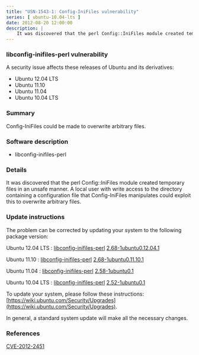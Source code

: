 ```yaml
---
title: "USN-1543-1: Config-IniFiles vulnerability"
series: [ ubuntu-10.04-lts ]
date: 2012-08-20 12:00:00
description: |
    It was discovered that the perl Config::IniFiles module created temporary files in an unsafe manner. A local user with write access to the directory containing a configuration file that Config-IniFiles manipulates could exploit this to overwrite arbitrary files. 
--- 
```

 
### libconfig-inifiles-perl vulnerability

A security issue affects these releases of Ubuntu and its derivatives:

* Ubuntu 12.04 LTS
* Ubuntu 11.10
* Ubuntu 11.04
* Ubuntu 10.04 LTS

### Summary

Config-IniFiles could be made to overwrite arbitrary files. 

### Software description

* libconfig-inifiles-perl 

### Details

It was discovered that the perl Config::IniFiles module created temporary files in an unsafe manner. A local user with write access to the directory containing a configuration file that Config-IniFiles manipulates could exploit this to overwrite arbitrary files. 

### Update instructions

The problem can be corrected by updating your system to the following package version:

Ubuntu 12.04 LTS
 : [libconfig-inifiles-perl](https://launchpad.net/ubuntu/+source/libconfig-inifiles-perl) <span> [2.68-1ubuntu0.12.04.1](https://launchpad.net/ubuntu/+source/libconfig-inifiles-perl/2.68-1ubuntu0.12.04.1) </span> 

Ubuntu 11.10
 : [libconfig-inifiles-perl](https://launchpad.net/ubuntu/+source/libconfig-inifiles-perl) <span> [2.68-1ubuntu0.11.10.1](https://launchpad.net/ubuntu/+source/libconfig-inifiles-perl/2.68-1ubuntu0.11.10.1) </span> 

Ubuntu 11.04
 : [libconfig-inifiles-perl](https://launchpad.net/ubuntu/+source/libconfig-inifiles-perl) <span> [2.58-1ubuntu0.1](https://launchpad.net/ubuntu/+source/libconfig-inifiles-perl/2.58-1ubuntu0.1) </span> 

Ubuntu 10.04 LTS
 : [libconfig-inifiles-perl](https://launchpad.net/ubuntu/+source/libconfig-inifiles-perl) <span> [2.52-1ubuntu0.1](https://launchpad.net/ubuntu/+source/libconfig-inifiles-perl/2.52-1ubuntu0.1) </span> 

To update your system, please follow these instructions: [https://wiki.ubuntu.com/Security/Upgrades](https://wiki.ubuntu.com/Security/Upgrades).

In general, a standard system update will make all the necessary changes. 

### References

 [CVE-2012-2451](http://people.ubuntu.com/~ubuntu-security/cve/CVE-2012-2451)
 
